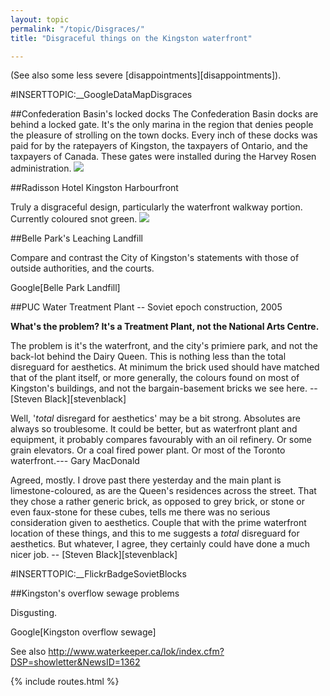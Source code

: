 ```yaml
---
layout: topic
permalink: "/topic/Disgraces/"
title: "Disgraceful things on the Kingston waterfront"

---
```


(See also some less severe [disappointments][disappointments]).

#INSERTTOPIC:__GoogleDataMapDisgraces

##Confederation Basin's locked docks
The Confederation Basin docks are behind a locked gate. It's the only marina in the region that denies people the pleasure of strolling on the town docks.
Every inch of these docks was paid for by the ratepayers of Kingston, the taxpayers of Ontario, and the taxpayers of Canada.
These gates were installed during the Harvey Rosen administration.
<img src="http://k7waterfront.org/Images/ConfedLockedGate.jpg">


##Radisson Hotel Kingston Harbourfront

Truly a disgraceful design, particularly the waterfront walkway portion.  Currently coloured snot green.
<img src="Images/KingstonRadisson.JPG">

##Belle Park's Leaching Landfill

Compare and contrast the City of Kingston's statements with those of outside authorities, and the courts.

Google[Belle Park Landfill]

##PUC Water Treatment Plant -- Soviet epoch construction, 2005

**What's the problem? It's a Treatment Plant, not the National Arts Centre.**

The problem is it's the waterfront, and the city's primiere park, and not the back-lot behind the Dairy Queen.  This is nothing less than the total disreguard for aesthetics. At minimum the brick used should have matched that of the plant itself, or more generally, the colours found on most of Kingston's buildings, and not the bargain-basement bricks we see here. -- [Steven Black][stevenblack]

Well, '*total* disregard for aesthetics' may be a bit strong. Absolutes are always so troublesome. It could be better, but as waterfront plant and equipment, it probably compares favourably with an oil refinery. Or some grain elevators. Or a coal fired power plant. Or most of the Toronto waterfront.---  Gary MacDonald

Agreed, mostly.  I drove past there yesterday and the main plant is limestone-coloured, as are the Queen's residences across the street.  That they chose a rather generic brick, as opposed to grey brick, or stone or even faux-stone for these cubes, tells me there was no serious consideration given to aesthetics.  Couple that with the prime waterfront location of these things, and this to me suggests a *total* disreguard for aesthetics.  But whatever, I agree, they certainly could have done a much nicer job.  -- [Steven Black][stevenblack]

#INSERTTOPIC:__FlickrBadgeSovietBlocks

##Kingston's overflow sewage problems

Disgusting.

Google[Kingston overflow sewage]

See also http://www.waterkeeper.ca/lok/index.cfm?DSP=showletter&NewsID=1362

{% include routes.html %}
